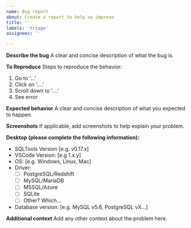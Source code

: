 ```yaml
---
name: Bug report
about: Create a report to help us improve
title: ''
labels: 'triage'
assignees: ''

---
```


**Describe the bug**
A clear and concise description of what the bug is.

<!-- Try to get more info on taking a look on the results window to see what's going on using the command Developer: Open webview develper tools and also trying on SQLTools: Show output channel logs. -->

**To Reproduce**
Steps to reproduce the behavior:
1. Go to '...'
2. Click on '....'
3. Scroll down to '....'
4. See error

**Expected behavior**
A clear and concise description of what you expected to happen.

**Screenshots**
If applicable, add screenshots to help explain your problem.

**Desktop (please complete the following information):**
 - SQLTools Version [e.g. v0.17.x]
 - VSCode Version: [e.g 1.x.y]
 - OS: [e.g. Windows, Linux, Mac]
 - Driver: 
   - [ ] PostgreSQL/Redshift
   - [ ] MySQL/MariaDB
   - [ ] MSSQL/Azure
   - [ ] SQLite
   - [ ] Other? Which...
 - Database version: [e.g. MySQL v5.6, PostgreSQL vX...]

**Additional context**
Add any other context about the problem here.
